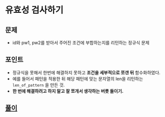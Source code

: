 # 유효성 검사하기

## 문제
- id와 pw1, pw2를 받아서 주어진 조건에 부합하는지를 리턴하는 정규식 문제

## 포인트
- 정규식을 못해서 한번에 해결하지 못하고 __조건을 세부적으로 쪼갠 뒤__ 함수화하였다.
- 예를 들어서 패턴을 적용한 뒤 해당 패턴에 맞는 문자열의 len을 리턴하는 `len_of_pattern` 을 만든 것.
- __한 번에 해결하려고 하지 말고 잘 쪼개서 생각하는 버릇 들이기.__

## [풀이](./index.py)



